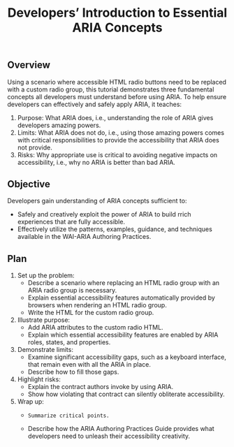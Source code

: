 ﻿---
title: Developers’ Introduction to Essential ARIA Concepts
tutorial_title: "ARIA Use Prerequisites"
nav_title: Introduction
order: 1
topic_order: 7
status: editors-draft
type: intro
editors:
  - Matt King (Facebook)
  - Judy Brewer: "https://www.w3.org/People/Brewer/"
contributors:
  - The Education and Outreach Working Group (<a href="https://www.w3.org/WAI/EO/">EOWG</a>)
  - The ARIA Working Group (<a href="https://www.w3.org/WAI/ARIA/">ARIA</a>)
support: Developed with support from the <a href="https://www.w3.org/WAI/WCAGTA/">U.S. Access Board, WCAG TA Project, Task 2</a>.
---

## Overview
Using a scenario where accessible HTML radio buttons need to be replaced with a custom radio group,
this tutorial demonstrates three fundamental concepts all developers must understand before using ARIA.
To help ensure developers can effectively and safely apply ARIA, it teaches:

1. Purpose: What ARIA does, i.e., understanding the role of ARIA gives developers amazing powers.
2. Limits: What ARIA does not do, i.e., using those amazing powers comes with critical responsibilities to provide the accessibility that ARIA does not provide.
3. Risks: Why appropriate use is critical to avoiding negative impacts on accessibility, i.e., why no ARIA is better than bad ARIA.

## Objective

Developers gain understanding of ARIA concepts sufficient to:

* Safely and creatively exploit the power of ARIA to build rrich experiences that are fully accessible.
* Effectively utilize the patterns, examples, guidance,  and techniques available in the WAI-ARIA Authoring Practices.

## Plan

1. Set up the problem:
    * Describe a scenario where replacing an HTML radio group with an ARIA radio group is necessary.
    * Explain   essential accessibility features automatically provided by browsers when rendering an HTML radio group.
    * Write the HTML for the custom radio group.
2. Illustrate purpose:
    * Add ARIA attributes to the custom radio HTML.
    * Explain which essential accessibility features are enabled by ARIA roles, states, and properties.
3. Demonstrate limits:
    * Examine  significant accessibility gaps, such as a keyboard interface,  that remain even with all the ARIA in place.
    * Describe how to fill those gaps.
4. Highlight risks:
    * Explain the contract authors invoke by using ARIA.
    * Show how violating that contract can silently obliterate  accessibility.
5. Wrap up:
    *     Summarize critical points.
    * Describe how the ARIA Authoring Practices Guide provides what developers need to unleash their accessibility creativity.